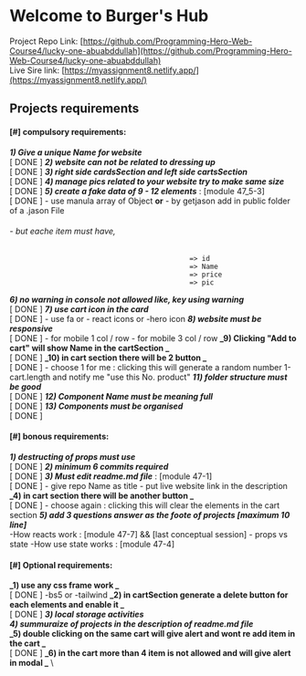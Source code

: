 # Welcome to **Burger's Hub**

Project Repo Link: [https://github.com/Programming-Hero-Web-Course4/lucky-one-abuabddullah](https://github.com/Programming-Hero-Web-Course4/lucky-one-abuabddullah) \
Live Sire link: [https://myassignment8.netlify.app/](https://myassignment8.netlify.app/) 



## Projects requirements

#### [#] compulsory requirements:
**_1) Give a unique Name for website_** \
[ DONE ]
**_2) website can not be related to dressing up_** \
[ DONE ]
**_3) right side cardsSection and left side cartsSection_** \
[ DONE ]
**_4) manage pics related to your website try to make same size_** \
[ DONE ]
**_5) create a fake data of 9 - 12 elements_**  : [module 47_5-3] \
[ DONE ]
                    - use manula array of Object **or**
                    - by getjason add in public folder of a .jason File
###### - but eache item must have,
                                                => id
                                                => Name
                                                => price
                                                => pic
**_6) no warning in console not allowed like, key using warning_** \
[ DONE ]
**_7) use cart icon in the card_** \
[ DONE ]
                    - use fa or
                    - react icons or
                    -hero icon
**_8) website must be responsive_** \
[ DONE ]
                    - for mobile 1 col / row
                    - for mobile 3 col / row
**_9) Clicking "Add to cart" will show Name in the cartSection _** \
[ DONE ]
**_10) in cart section there will be 2 button _** \
[ DONE ]
                    - choose 1 for me : clicking this will generate a random number 1-cart.length and notify me "use this No. product"
**_11) folder structure must be good_** \
[ DONE ]
**_12) Component Name must be meaning full_** \
[ DONE ]
**_13) Components must be organised_** \
[ DONE ]




#### [#] bonous requirements:
**_1) destructing of props must use_** \
[ DONE ]
**_2) minimum 6 commits required_** \
[ DONE ]
**_3) Must edit readme.md file_** : [module 47-1] \
[ DONE ]
                    - give repo Name as title
                    - put live website link in the description
**_4) in cart section there will be another button _** \
[ DONE ]
                    - choose again : clicking this will clear the elements in the cart section 
**_5) add 3 questions answer as the foote of projects [maximum 10 line]_** \
                    -How reacts work : [module 47-7] && [last conceptual session]
                    - props vs state
                    -How use state works : [module 47-4]
                    



#### [#] Optional requirements:
**_1) use any css frame work _** \
[ DONE ]
            -bs5 or
            -tailwind
**_2) in cartSection generate a delete button for each elements and enable it _** \
[ DONE ]
**_3) local storage activities_** \
**_4) summuraize of projects in the description of readme.md file_** \
**_5) double clicking on the same cart will give alert and wont re add item in the cart _** \
[ DONE ]
**_6) in the cart more than 4 item is not allowed and will give alert in modal _** \
